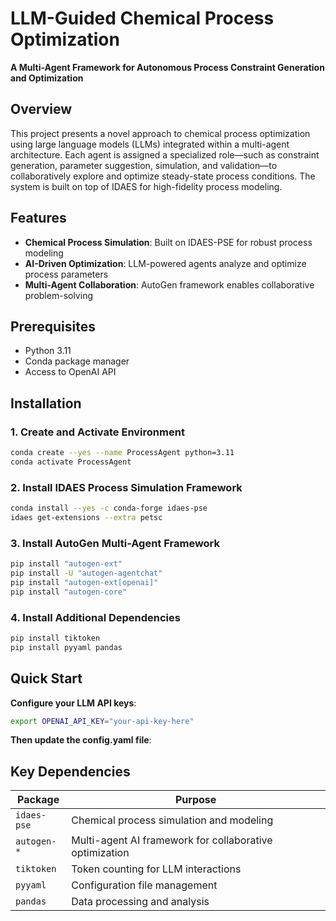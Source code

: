 # LLM-Guided Chemical Process Optimization
**A Multi-Agent Framework for Autonomous Process Constraint Generation and Optimization**

## Overview

This project presents a novel approach to chemical process optimization using large language models (LLMs) integrated within a multi-agent architecture. Each agent is assigned a specialized role—such as constraint generation, parameter suggestion, simulation, and validation—to collaboratively explore and optimize steady-state process conditions. The system is built on top of IDAES for high-fidelity process modeling.


## Features

- **Chemical Process Simulation**: Built on IDAES-PSE for robust process modeling
- **AI-Driven Optimization**: LLM-powered agents analyze and optimize process parameters
- **Multi-Agent Collaboration**: AutoGen framework enables collaborative problem-solving

## Prerequisites

- Python 3.11
- Conda package manager
- Access to OpenAI API 

## Installation

### 1. Create and Activate Environment

```bash
conda create --yes --name ProcessAgent python=3.11
conda activate ProcessAgent
```

### 2. Install IDAES Process Simulation Framework

```bash
conda install --yes -c conda-forge idaes-pse
idaes get-extensions --extra petsc
```

### 3. Install AutoGen Multi-Agent Framework

```bash
pip install "autogen-ext"
pip install -U "autogen-agentchat"
pip install "autogen-ext[openai]"
pip install "autogen-core"
```

### 4. Install Additional Dependencies

```bash
pip install tiktoken
pip install pyyaml pandas
```

## Quick Start

 **Configure your LLM API keys**:
 ```bash
 export OPENAI_API_KEY="your-api-key-here"
 ```
 **Then update the config.yaml file**:


## Key Dependencies

| Package | Purpose |
|---------|---------|
| `idaes-pse` | Chemical process simulation and modeling |
| `autogen-*` | Multi-agent AI framework for collaborative optimization |
| `tiktoken` | Token counting for LLM interactions |
| `pyyaml` | Configuration file management |
| `pandas` | Data processing and analysis |


